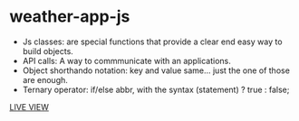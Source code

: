 # weather-app-js

- Js classes: are special functions that provide a clear end easy way to build objects.
- API calls: A way to commmunicate with an applications.
- Object shorthando notation: key and value same... just the one of those are enough.
- Ternary operator: if/else abbr, with the syntax (statement) ? true : false;

[LIVE VIEW](https://cesar-rdgz.github.io/weather-app-js/)

